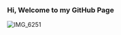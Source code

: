 ### Hi, Welcome to my GitHub Page 
![IMG_6251](https://github.com/OluwakemiElenpe/OluwakemiElenpe/assets/108058336/6ffd0988-a50b-4688-bcfc-4dd4efcbc65f)


<!--
**OluwakemiElenpe/OluwakemiElenpe** is a ✨ _special_ ✨ repository because its `README.md` (this file) appears on your GitHub profile.

Here are some ideas to get you started:

- 🔭 I’m currently working on ...
- 🌱 I’m currently learning ...
- 👯 I’m looking to collaborate on ...
- 🤔 I’m looking for help with ...
- 💬 Ask me about ...
- 📫 How to reach me: ...
- 😄 Pronouns: ...
- ⚡ Fun fact: ...
-->
